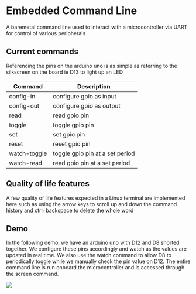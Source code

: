 # Embedded Command Line

A baremetal command line used to interact with a microcontroller via UART for control of various peripherals


## Current commands

Referencing the pins on the arduino uno is as simple as referring to the silkscreen on the board ie D13 to light up an LED

| Command      | Description |
| ----------- | ----------- |
| config-in | configure gpio as input        |
| config-out | configure gpio as output                |
| read | read gpio pin        |
| toggle | toggle gpio pin        |
| set | set gpio pin        |
| reset | reset gpio pin        |
| watch-toggle | toggle gpio pin at a set period        |
| watch-read | read gpio pin at a set period        |

## Quality of life features

A few quality of life features expected in a Linux terminal are implemented here such as using the arrow keys to scroll up and down the command history and ctrl+backspace to delete the whole word

## Demo

In the following demo, we have an arduino uno with D12 and D8 shorted together. We configure these pins accordingly and watch
as the values are updated in real time. We also use the watch command to allow D8 to periodically toggle while we manually check the pin value on D12. The entire command line is run onboard the microcontroller and is accessed through the screen command. 

![](https://github.com/rafguevara14/embedded-command-line/blob/main/gifs/example.gif)
